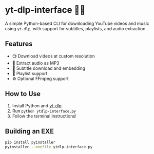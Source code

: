 # yt-dlp-interface 🎥🎵

A simple Python-based CLI for downloading YouTube videos and music using `yt-dlp`, with support for subtitles, playlists, and audio extraction.

## Features
- 📺 Download videos at custom resolution
- 🎵 Extract audio as MP3
- 📃 Subtitle download and embedding
- 📂 Playlist support
- ⚙️ Optional FFmpeg support

## How to Use
1. Install Python and [yt-dlp](https://github.com/yt-dlp/yt-dlp)
2. Run `python ytdlp-interface.py`
3. Follow the terminal instructions!

## Building an EXE
```bash
pip install pyinstaller
pyinstaller --onefile ytdlp-interface.py
